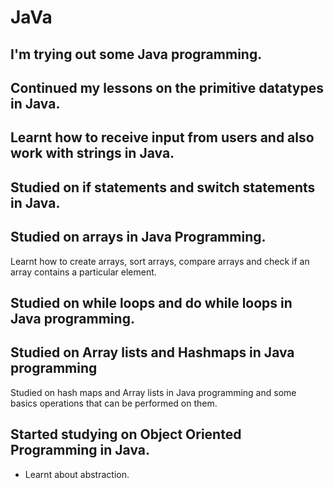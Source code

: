 # JaVa
## I'm trying out some Java programming.

## Continued my lessons on the primitive datatypes in Java.

## Learnt how to receive input from users and also work with strings in Java.

## Studied on if statements and switch statements in Java.

## Studied on arrays in Java Programming.
Learnt how to create arrays, sort arrays, compare arrays and check if an array contains a particular element.

## Studied on while loops and do while loops in Java programming.

## Studied on Array lists and Hashmaps in Java programming
Studied on hash maps and Array lists in Java programming and some basics operations that can be performed on them.

## Started studying on Object Oriented Programming in Java.
* Learnt about abstraction.
